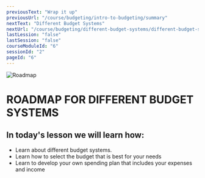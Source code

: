 ```yaml
---
previousText: "Wrap it up"
previousUrl: "/course/budgeting/intro-to-budgeting/summary"
nextText: "Different Budget Systems"
nextUrl: "/course/budgeting/different-budget-systems/different-budget-systems"
lastLession: "false"
lastSession: "false"
courseModuleId: "6"
sessionId: "2"
pageId: "6"
---
```



![Roadmap](/assets/img/roadmap.png)
# ROADMAP FOR DIFFERENT BUDGET SYSTEMS
## In today's lesson we will learn how:
- Learn about different budget systems.
- Learn how to select the budget that is best for your needs
- Learn to develop your own spending plan that includes your expenses and income

